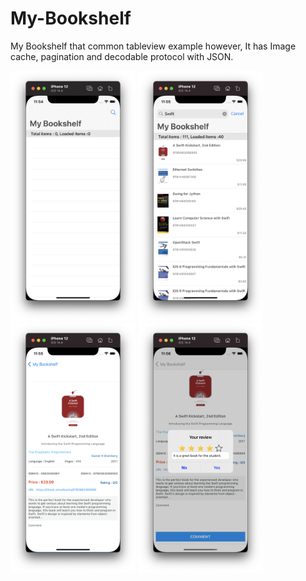 # My-Bookshelf
My Bookshelf that common tableview example however, It has Image cache, pagination and decodable protocol with JSON.

<img src= "https://github.com/iOS-Xcode/My-Bookshelf/blob/main/My%20Bookshelf/ScreenShots/ScreenShot1.png" width="200" height="400">
<img src= "https://github.com/iOS-Xcode/My-Bookshelf/blob/main/My%20Bookshelf/ScreenShots/ScreenShot2.png" width="200" height="400">
<img src= "https://github.com/iOS-Xcode/My-Bookshelf/blob/main/My%20Bookshelf/ScreenShots/ScreenShot3.png" width="200" height="400">
<img src= "https://github.com/iOS-Xcode/My-Bookshelf/blob/main/My%20Bookshelf/ScreenShots/ScreenShot4.png" width="200" height="400">
